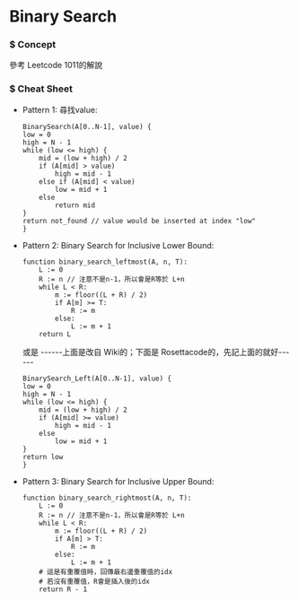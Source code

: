 # Binary Search
### $ Concept
參考 Leetcode 1011的解說

### $ Cheat Sheet
* Pattern 1: 尋找value:
	```
	BinarySearch(A[0..N-1], value) {
	low = 0
	high = N - 1
	while (low <= high) {
		mid = (low + high) / 2
		if (A[mid] > value)
			high = mid - 1
		else if (A[mid] < value)
			low = mid + 1
		else
			return mid
	}
	return not_found // value would be inserted at index "low"
	}
	```

* Pattern 2: Binary Search for Inclusive Lower Bound:
	```
	function binary_search_leftmost(A, n, T):
		L := 0
		R := n // 注意不是n-1，所以會是R等於 L+n
		while L < R:
			m := floor((L + R) / 2)
			if A[m] >= T:
				R := m
			else:
				L := m + 1
		return L
	```
	或是  ------上面是改自 Wiki的；下面是 Rosettacode的，先記上面的就好------
	```
	BinarySearch_Left(A[0..N-1], value) {
	low = 0
	high = N - 1
	while (low <= high) {
		mid = (low + high) / 2
		if (A[mid] >= value)
			high = mid - 1
		else
			low = mid + 1
	}
	return low
	}
	```

* Pattern 3: Binary Search for Inclusive Upper Bound:
	```
	function binary_search_rightmost(A, n, T):
		L := 0
		R := n // 注意不是n-1，所以會是R等於 L+n
		while L < R:
			m := floor((L + R) / 2)
			if A[m] > T:
				R := m
			else:
				L := m + 1
		# 這是有重覆值時，回傳最右邊重覆值的idx
		# 若沒有重覆值，R會是插入後的idx
		return R - 1
	```
